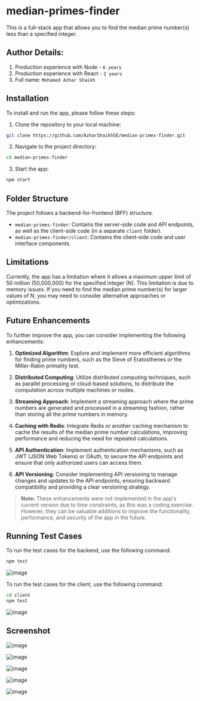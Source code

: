 # median-primes-finder

This is a full-stack app that allows you to find the median prime number(s) less than a specified integer.

## Author Details:
1. Production experience with Node - `6 years`
2. Production experience with React - `2 years`
3. Full name: `Mohamed Azhar Shaikh`


## Installation

To install and run the app, please follow these steps:

1. Clone the repository to your local machine:
``` bash
git clone https://github.com/AzharShaikhSE/median-primes-finder.git
```

2. Navigate to the project directory:
``` bash
cd median-primes-finder
```

3. Start the app:
``` bash
npm start
```

## Folder Structure

The project follows a backend-for-frontend (BFF) structure.

- `median-primes-finder`: Contains the server-side code and API endpoints, as well as the client-side code (in a separate `client` folder).
- `median-primes-finder/client`: Contains the client-side code and user interface components.

## Limitations

Currently, the app has a limitation where it allows a maximum upper limit of 50 million (50,000,000) for the specified integer (N). This limitation is due to memory issues. If you need to find the median prime number(s) for larger values of N, you may need to consider alternative approaches or optimizations.

## Future Enhancements

To further improve the app, you can consider implementing the following enhancements:

1. **Optimized Algorithm**: Explore and implement more efficient algorithms for finding prime numbers, such as the Sieve of Eratosthenes or the Miller-Rabin primality test.

2. **Distributed Computing**: Utilize distributed computing techniques, such as parallel processing or cloud-based solutions, to distribute the computation across multiple machines or nodes.

3. **Streaming Approach**: Implement a streaming approach where the prime numbers are generated and processed in a streaming fashion, rather than storing all the prime numbers in memory.

4. **Caching with Redis**: Integrate Redis or another caching mechanism to cache the results of the median prime number calculations, improving performance and reducing the need for repeated calculations.

5. **API Authentication**: Implement authentication mechanisms, such as JWT (JSON Web Tokens) or OAuth, to secure the API endpoints and ensure that only authorized users can access them.

6. **API Versioning**: Consider implementing API versioning to manage changes and updates to the API endpoints, ensuring backward compatibility and providing a clear versioning strategy.

> **Note:** These enhancements were not implemented in the app's current version due to time constraints, as this was a coding exercise. However, they can be valuable additions to improve the functionality, performance, and security of the app in the future.

## Running Test Cases

To run the test cases for the backend, use the following command:
``` bash
npm test
```
![image](https://github.com/AzharShaikhSE/median-primes-finder/assets/26828014/1ff2b1ab-cdc0-4f2c-a829-9b92c298e1e5)


To run the test cases for the client, use the following command:
``` bash
cd client
npm test
```
![image](https://github.com/AzharShaikhSE/median-primes-finder/assets/26828014/2f7c7663-06f0-4ab4-bd10-ff14ccc94fdc)


## Screenshot

![image](https://github.com/AzharShaikhSE/median-primes-finder/assets/26828014/94615e9e-b86e-4ea7-80fe-f25859db8cfc)

![image](https://github.com/AzharShaikhSE/median-primes-finder/assets/26828014/6f35f5c1-9577-401c-b499-91a2182b91c3)

![image](https://github.com/AzharShaikhSE/median-primes-finder/assets/26828014/d494b81e-6b68-43a6-b6e9-8a99e1fce383)

![image](https://github.com/AzharShaikhSE/median-primes-finder/assets/26828014/cffe3d5f-2a14-4fb0-8008-3fa585293175)

![image](https://github.com/AzharShaikhSE/median-primes-finder/assets/26828014/0943e5d6-0349-4473-b0e7-633ef3cf8ccd)







